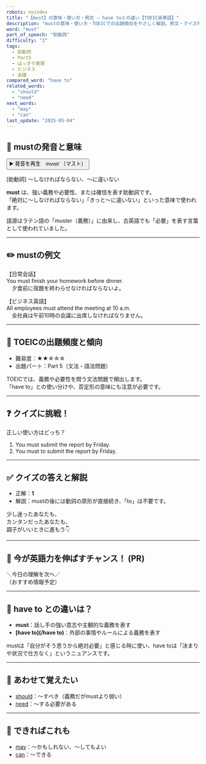 ```yaml
---
robots: noindex
title: "【must】の意味・使い方・例文 ― have toとの違い【TOEIC英単語】"
description: "mustの意味・使い方・TOEICでの出題傾向をやさしく解説。例文・クイズ付きでhave toとの違いもわかりやすく学べます。"
word: "must"
part_of_speech: "助動詞"
difficulty: "2"
tags:
  - 助動詞
  - Part5
  - はっきり表現
  - ビジネス
  - 会議
compared_word: "have to"
related_words:
  - "should"
  - "need"
next_words:
  - "may"
  - "can"
last_update: "2025-05-04"
---
```


## 🔰 mustの発音と意味

<button class="play-audio" onclick="playTTS('must')">
  <span class="play-audio-main">
    ▶️ 発音を再生　/mʌst/
  </span>
  <span class="play-audio-sub">
    （マスト）
  </span>
</button>

[助動詞] ～しなければならない、～に違いない

**must** は、強い義務や必要性、または確信を表す助動詞です。  
「絶対に～しなければならない」「きっと～に違いない」といった意味で使われます。

語源はラテン語の「muster（義務）」に由来し、古英語でも「必要」を表す言葉として使われていました。

---

## ✏️ mustの例文

【日常会話】  
You must finish your homework before dinner.  
　夕食前に宿題を終わらせなければならないよ。

【ビジネス英語】  
All employees must attend the meeting at 10 a.m.  
　全社員は午前10時の会議に出席しなければなりません。

---

## 🎯 TOEICの出題頻度と傾向

- 難易度：★★☆☆☆
- 出題パート：Part 5（文法・語法問題）

TOEICでは、義務や必要性を問う文法問題で頻出します。  
「have to」との使い分けや、否定形の意味にも注意が必要です。

---

## ❓ クイズに挑戦！

正しい使い方はどっち？

1. You must submit the report by Friday.  
2. You must to submit the report by Friday.

---

## ✅ クイズの答えと解説

- 正解：**1**
- 解説：mustの後には動詞の原形が直接続き、「to」は不要です。

少し迷ったあなたも、  
カンタンだったあなたも、  
調子がいいときに進もう👇️

---

## 🚀 今が英語力を伸ばすチャンス！ (PR)

<div class="info-center">
＼今日の理解を次へ／<br>  
（おすすめ情報予定）
</div>

---

## 🤔  have to との違いは？

- **must**：話し手の強い意志や主観的な義務を表す
- **[have to](/have to)**：外部の事情やルールによる義務を表す

mustは「自分がそう思うから絶対必要」と感じる時に使い、have toは「決まりや状況で仕方なく」というニュアンスです。

---

## 🧩 あわせて覚えたい

- [should](/should)：～すべき（義務だがmustより弱い）
- [need](/need)：～する必要がある

---

## 📖 できればこれも

- [may](/may)：～かもしれない、～してもよい
- [can](/can)：～できる

<!-- cvid: aid19_bid45 -->
